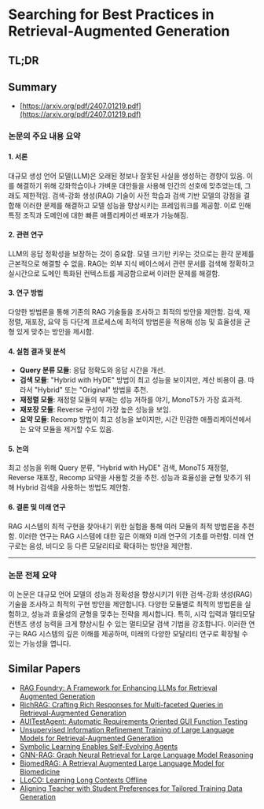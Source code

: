 # Searching for Best Practices in Retrieval-Augmented Generation
## TL;DR
## Summary
- [https://arxiv.org/pdf/2407.01219.pdf](https://arxiv.org/pdf/2407.01219.pdf)

### 논문의 주요 내용 요약

#### 1. 서론
대규모 생성 언어 모델(LLM)은 오래된 정보나 잘못된 사실을 생성하는 경향이 있음. 이를 해결하기 위해 강화학습이나 가벼운 대안들을 사용해 인간의 선호에 맞추었는데, 그래도 제한적임. 검색-강화 생성(RAG) 기술이 사전 학습과 검색 기반 모델의 강점을 결합해 이러한 문제를 해결하고 모델 성능을 향상시키는 프레임워크를 제공함. 이로 인해 특정 조직과 도메인에 대한 빠른 애플리케이션 배포가 가능해짐.

#### 2. 관련 연구
LLM의 응답 정확성을 보장하는 것이 중요함. 모델 크기만 키우는 것으로는 환각 문제를 근본적으로 해결할 수 없음. RAG는 외부 지식 베이스에서 관련 문서를 검색해 정확하고 실시간으로 도메인 특화된 컨텍스트를 제공함으로써 이러한 문제를 해결함.

#### 3. 연구 방법
다양한 방법론을 통해 기존의 RAG 기술들을 조사하고 최적의 방안을 제안함. 검색, 재정렬, 재포장, 요약 등 다단계 프로세스에 최적의 방법론을 적용해 성능 및 효율성을 균형 있게 맞추는 방안을 제시함.

#### 4. 실험 결과 및 분석
- **Query 분류 모듈**: 응답 정확도와 응답 시간을 개선.
- **검색 모듈**: "Hybrid with HyDE" 방법이 최고 성능을 보이지만, 계산 비용이 큼. 따라서 "Hybrid" 또는 "Original" 방법을 추천.
- **재정렬 모듈**: 재정렬 모듈의 부재는 성능 저하를 야기, MonoT5가 가장 효과적.
- **재포장 모듈**: Reverse 구성이 가장 높은 성능을 보임.
- **요약 모듈**: Recomp 방법이 최고 성능을 보이지만, 시간 민감한 애플리케이션에서는 요약 모듈을 제거할 수도 있음.

#### 5. 논의
최고 성능을 위해 Query 분류, "Hybrid with HyDE" 검색, MonoT5 재정렬, Reverse 재포장, Recomp 요약을 사용할 것을 추천. 성능과 효율성을 균형 맞추기 위해 Hybrid 검색을 사용하는 방법도 제안함.

#### 6. 결론 및 미래 연구
RAG 시스템의 최적 구현을 찾아내기 위한 실험을 통해 여러 모듈의 최적 방법론을 추천함. 이러한 연구는 RAG 시스템에 대한 깊은 이해와 미래 연구의 기초를 마련함. 미래 연구로는 음성, 비디오 등 다른 모달리티로 확대하는 방안을 제안함.

---

### 논문 전체 요약
이 논문은 대규모 언어 모델의 성능과 정확성을 향상시키기 위한 검색-강화 생성(RAG) 기술을 조사하고 최적의 구현 방안을 제안합니다. 다양한 모듈별로 최적의 방법론을 실험하고, 성능과 효율성의 균형을 맞추는 전략을 제시합니다. 특히, 시각 입력과 멀티모달 컨텐츠 생성 능력을 크게 향상시킬 수 있는 멀티모달 검색 기법을 강조합니다. 이러한 연구는 RAG 시스템의 깊은 이해를 제공하며, 미래의 다양한 모달리티 연구로 확장될 수 있는 가능성을 엽니다.

## Similar Papers
- [RAG Foundry: A Framework for Enhancing LLMs for Retrieval Augmented Generation](2408.02545.md)
- [RichRAG: Crafting Rich Responses for Multi-faceted Queries in Retrieval-Augmented Generation](2406.12566.md)
- [AUITestAgent: Automatic Requirements Oriented GUI Function Testing](2407.09018.md)
- [Unsupervised Information Refinement Training of Large Language Models for Retrieval-Augmented Generation](2402.18150.md)
- [Symbolic Learning Enables Self-Evolving Agents](2406.18532.md)
- [GNN-RAG: Graph Neural Retrieval for Large Language Model Reasoning](2405.20139.md)
- [BiomedRAG: A Retrieval Augmented Large Language Model for Biomedicine](2405.00465.md)
- [LLoCO: Learning Long Contexts Offline](2404.07979.md)
- [Aligning Teacher with Student Preferences for Tailored Training Data Generation](2406.19227.md)
